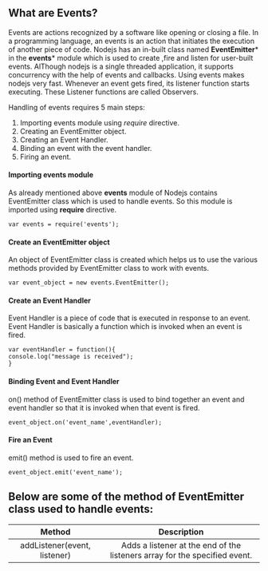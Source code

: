 
## What are Events?
Events are actions recognized by a software like opening or closing a file. In a programming language, an events is an action that initiates the execution of another piece of 
code. Nodejs has an in-built class named **EventEmitter*** in the **events*** module which is used to create ,fire and listen for user-built events. AlThough nodejs is a single threaded application, it supports concurrency with the help of events and callbacks. Using events makes nodejs very fast. Whenever an event gets fired, its listener function starts executing. These Listener functions are called Observers.

Handling of events requires 5 main steps: <br>
1. Importing events module using *require* directive. <br>
2. Creating an EventEmitter object. <br>
3. Creating an Event Handler. <br>
4. Binding an event with the event handler. <br>
5. Firing an event.


#### Importing events module
As already mentioned above **events** module of Nodejs contains EventEmitter class which is used to handle events. So this module is imported using **require** directive.
```
var events = require('events');

```

#### Create an EventEmitter object
An object of EventEmitter class is created which helps us to use the various methods provided by EventEmitter class to work with events.
```
var event_object = new events.EventEmitter();

```

#### Create an Event Handler
Event Handler is a piece of code that is executed in response to an event. Event Handler is basically a function which is invoked when an event is fired.
```
var eventHandler = function(){
console.log("message is received");
}

```

#### Binding Event and Event Handler
on() method of EventEmitter class is used to bind together an event and event handler so that it is invoked when that event is fired.
```
event_object.on('event_name',eventHandler);

```

#### Fire an Event
emit() method is used to fire an event.
```
event_object.emit('event_name');

```

## Below are some of the method of EventEmitter class used to handle events:
| Method | Description |
| :-------:| :----------:|
| addListener(event, listener) | Adds a listener at the end of the listeners array for the specified event. |

